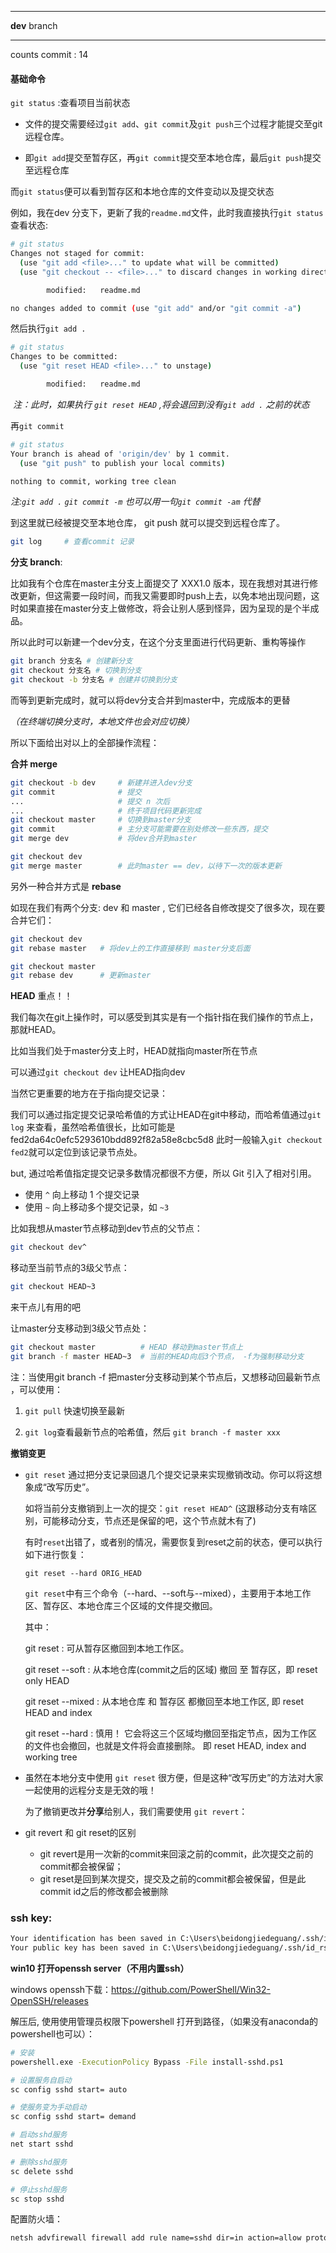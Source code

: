 ***

**dev** branch

***

counts commit : 14

#### 基础命令

`git status`	 :查看项目当前状态

* 文件的提交需要经过`git add`、`git commit`及`git push`三个过程才能提交至git远程仓库。

* 即`git add`提交至暂存区，再`git commit`提交至本地仓库，最后`git push`提交至远程仓库

而`git status`便可以看到暂存区和本地仓库的文件变动以及提交状态

例如，我在dev 分支下，更新了我的`readme.md`文件，此时我直接执行`git status`查看状态:

```bash
# git status
Changes not staged for commit:
  (use "git add <file>..." to update what will be committed)
  (use "git checkout -- <file>..." to discard changes in working directory)

        modified:   readme.md

no changes added to commit (use "git add" and/or "git commit -a")
```



然后执行`git add .` 

```bash
# git status
Changes to be committed:
  (use "git reset HEAD <file>..." to unstage)

        modified:   readme.md
```

​			*注：此时，如果执行 `git reset HEAD` ,将会退回到没有`git add .` 之前的状态*

再`git commit` 

```bash
# git status
Your branch is ahead of 'origin/dev' by 1 commit.
  (use "git push" to publish your local commits)

nothing to commit, working tree clean
```

*注:`git add .` `git commit -m` 也可以用一句`git commit -am` 代替*

到这里就已经被提交至本地仓库， git push 就可以提交到远程仓库了。



```bash
git log 	# 查看commit 记录
```



**分支 branch**: 

比如我有个仓库在master主分支上面提交了 XXX1.0 版本，现在我想对其进行修改更新，但这需要一段时间，而我又需要即时push上去，以免本地出现问题，这时如果直接在master分支上做修改，将会让别人感到怪异，因为呈现的是个半成品。

所以此时可以新建一个dev分支，在这个分支里面进行代码更新、重构等操作

```bash
git branch 分支名 # 创建新分支
git checkout 分支名 # 切换到分支
git checkout -b 分支名 # 创建并切换到分支
```

而等到更新完成时，就可以将dev分支合并到master中，完成版本的更替

*（在终端切换分支时，本地文件也会对应切换）*

所以下面给出对以上的全部操作流程：

**合并 merge**

```bash
git checkout -b dev     # 新建并进入dev分支
git commit          	# 提交 
...						# 提交 n 次后
...						# 终于项目代码更新完成
git checkout master		# 切换到master分支
git commit				# 主分支可能需要在别处修改一些东西，提交
git merge dev			# 将dev合并到master

git checkout dev		
git merge master		# 此时master == dev，以待下一次的版本更新
```

另外一种合并方式是 **rebase**  

如现在我们有两个分支: dev 和 master , 它们已经各自修改提交了很多次，现在要合并它们：

```bash
git checkout dev
git rebase master   # 将dev上的工作直接移到 master分支后面

git checkout master
git rebase dev		# 更新master
```



**HEAD** 重点！！

我们每次在git上操作时，可以感受到其实是有一个指针指在我们操作的节点上，那就HEAD。

比如当我们处于master分支上时，HEAD就指向master所在节点

可以通过`git checkout dev` 让HEAD指向dev

当然它更重要的地方在于指向提交记录：

我们可以通过指定提交记录哈希值的方式让HEAD在git中移动，而哈希值通过`git log` 来查看，虽然哈希值很长，比如可能是fed2da64c0efc5293610bdd892f82a58e8cbc5d8 此时一般输入`git checkout fed2`就可以定位到该记录节点处。

but, 通过哈希值指定提交记录多数情况都很不方便，所以 Git 引入了相对引用。

* 使用 `^` 向上移动 1 个提交记录
* 使用 `~` 向上移动多个提交记录，如 `~3`

比如我想从master节点移动到dev节点的父节点：

```bash
git checkout dev^
```

移动至当前节点的3级父节点：

```bash
git checkout HEAD~3
```

来干点儿有用的吧

让master分支移动到3级父节点处：

```bash
git checkout master 	     # HEAD 移动到master节点上
git branch -f master HEAD~3  # 当前的HEAD向后3个节点， -f为强制移动分支
```

注：当使用git  branch -f 把master分支移动到某个节点后，又想移动回最新节点 ，可以使用：

  1. `git pull` 快速切换至最新

  2. `git log`查看最新节点的哈希值，然后 `git branch -f master xxx`

     

 **撤销变更** 

* `git reset` 通过把分支记录回退几个提交记录来实现撤销改动。你可以将这想象成“改写历史”。

  如将当前分支撤销到上一次的提交：`git reset HEAD^`  (这跟移动分支有啥区别，可能移动分支，节点还是保留的吧，这个节点就木有了)

  有时`reset`出错了，或者别的情况，需要恢复到reset之前的状态，便可以执行如下进行恢复：

  ```
  git reset --hard ORIG_HEAD
  ```

  `git reset`中有三个命令（--hard、--soft与--mixed），主要用于本地工作区、暂存区、本地仓库三个区域的文件提交撤回。

  其中：

  git reset : 可从暂存区撤回到本地工作区。

  git reset  --soft : 从本地仓库(commit之后的区域) 撤回 至 暂存区，即 reset only HEAD

  git reset --mixed : 从本地仓库 和 暂存区 都撤回至本地工作区, 即 reset  HEAD and index

  git reset --hard : 慎用！ 它会将这三个区域均撤回至指定节点，因为工作区的文件也会撤回，也就是文件将会直接删除。 即 reset HEAD, index and working tree



* 虽然在本地分支中使用 `git reset` 很方便，但是这种“改写历史”的方法对大家一起使用的远程分支是无效的哦！

  为了撤销更改并**分享**给别人，我们需要使用 `git revert`：

  
  
* git revert 和 git reset的区别
  - git revert是用一次新的commit来回滚之前的commit，此次提交之前的commit都会被保留；
  - git reset是回到某次提交，提交及之前的commit都会被保留，但是此commit id之后的修改都会被删除










### ssh key:

```bash
Your identification has been saved in C:\Users\beidongjiedeguang/.ssh/id_rsa.
Your public key has been saved in C:\Users\beidongjiedeguang/.ssh/id_rsa.pub.
```



**win10 打开openssh server（不用内置ssh）**

windows openssh下载：https://github.com/PowerShell/Win32-OpenSSH/releases

解压后, 使用使用管理员权限下powershell 打开到路径，（如果没有anaconda的powershell也可以）：

```bash
# 安装
powershell.exe -ExecutionPolicy Bypass -File install-sshd.ps1

# 设置服务自启动
sc config sshd start= auto

# 使服务变为手动启动
sc config sshd start= demand

# 启动sshd服务
net start sshd

# 删除sshd服务
sc delete sshd

# 停止sshd服务
sc stop sshd
```

配置防火墙：

```bash
netsh advfirewall firewall add rule name=sshd dir=in action=allow protocol=TCP localport=22
```





